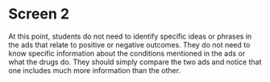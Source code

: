 # Screen 2

At this point, students do not need to identify specific ideas or phrases in the ads that relate to positive or negative outcomes. They do not need to know specific information about the conditions mentioned in the ads or what the drugs do. They should simply compare the two ads and notice that one includes much more information than the other.